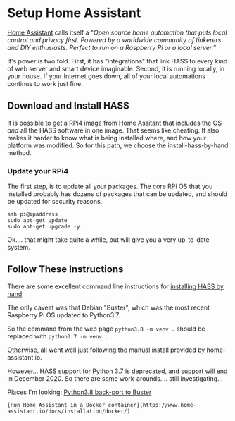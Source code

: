 # Setup Home Assistant

[Home Assistant](https://www.home-assistant.io) calls itself a "*Open source home automation that puts local control and privacy first. Powered by a worldwide community of tinkerers and DIY enthusiasts. Perfect to run on a Raspberry Pi or a local server.*"

It's power is two fold.  First, it has "integrations" that link HASS to every kind of web server and smart device imaginable.  Second, it is running locally, in your house.  If your Internet goes down, all of your local automations continue to work just fine. 

## Download and Install HASS

It is possible to get a RPi4 image from Home Assitant that includes the OS *and* all the HASS software in one image.  That seems like cheating.  It also makes it harder to know what is being installed where, and how your platform was modified.  So for this path, we choose the install-hass-by-hand method.

### Update your RPi4

The first step, is to update all your packages.  The core RPi OS that you installed probably has dozens of packages that can be updated, and should be updated for security reasons.

	ssh pi@ipaddress
	sudo apt-get update
	sudo apt-get upgrade -y
	
Ok.... that might take quite a while, but will give you a very up-to-date system.

## Follow These Instructions

There are some excellent command line instructions for [installing HASS by hand](https://www.home-assistant.io/docs/installation/raspberry-pi/).

The only caveat was that Debian "Buster", which was the most recent Raspberry Pi OS updated to Python3.7.

So the command from the web page `python3.8 -m venv .` should be replaced with `python3.7 -m venv .`

Otherwise, all went well just following the manual install provided by home-assistant.io.

However... HASS support for Python 3.7 is deprecated, and support will end in December 2020.  So there are some work-arounds.... still investigating...

Places I'm looking:
	[Python3.8 back-port to Buster](https://community.home-assistant.io/t/home-assistant-core-python-3-8-backport-for-debian-buster/234859)
	
	[Run Home Assistant in a Docker container](https://www.home-assistant.io/docs/installation/docker/)
	

	
	
	
	